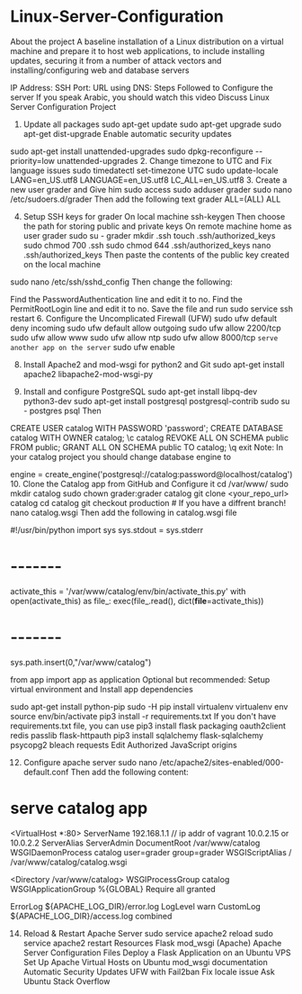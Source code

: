 # Linux-Server-Configuration
About the project
A baseline installation of a Linux distribution on a virtual machine and prepare it to host web applications, to include installing updates, securing it from a number of attack vectors and installing/configuring web and database servers

IP Address:
SSH Port:
URL using DNS:
Steps Followed to Configure the server
If you speak Arabic, you should watch this video Discuss Linux Server Configuration Project

1. Update all packages
sudo apt-get update
sudo apt-get upgrade
sudo apt-get dist-upgrade
Enable automatic security updates

sudo apt-get install unattended-upgrades
sudo dpkg-reconfigure --priority=low unattended-upgrades
2. Change timezone to UTC and Fix language issues
sudo timedatectl set-timezone UTC
sudo update-locale LANG=en_US.utf8 LANGUAGE=en_US.utf8 LC_ALL=en_US.utf8
3. Create a new user grader and Give him sudo access
sudo adduser grader
sudo nano /etc/sudoers.d/grader 
Then add the following text grader ALL=(ALL) ALL

4. Setup SSH keys for grader
On local machine ssh-keygen Then choose the path for storing public and private keys
On remote machine home as user grader
sudo su - grader
mkdir .ssh
touch .ssh/authorized_keys 
sudo chmod 700 .ssh
sudo chmod 644 .ssh/authorized_keys 
nano .ssh/authorized_keys 
Then paste the contents of the public key created on the local machine

sudo nano /etc/ssh/sshd_config
Then change the following:

Find the PasswordAuthentication line and edit it to no.
Find the PermitRootLogin line and edit it to no.
Save the file and run sudo service ssh restart
6. Configure the Uncomplicated Firewall (UFW)
sudo ufw default deny incoming
sudo ufw default allow outgoing
sudo ufw allow 2200/tcp
sudo ufw allow www
sudo ufw allow ntp
sudo ufw allow 8000/tcp  `serve another app on the server`
sudo ufw enable

8. Install Apache2 and mod-wsgi for python2 and Git
sudo apt-get install apache2 libapache2-mod-wsgi-py

9. Install and configure PostgreSQL
sudo apt-get install libpq-dev python3-dev
sudo apt-get install postgresql postgresql-contrib
sudo su - postgres
psql
Then

CREATE USER catalog WITH PASSWORD 'password';
CREATE DATABASE catalog WITH OWNER catalog;
\c catalog
REVOKE ALL ON SCHEMA public FROM public;
GRANT ALL ON SCHEMA public TO catalog;
\q
exit
Note: In your catalog project you should change database engine to

engine = create_engine('postgresql://catalog:password@localhost/catalog')
10. Clone the Catalog app from GitHub and Configure it
cd /var/www/
sudo mkdir catalog
sudo chown grader:grader catalog
git clone <your_repo_url> catalog
cd catalog
git checkout production # If you have a diffrent branch!
nano catalog.wsgi
Then add the following in catalog.wsgi file

#!/usr/bin/python
import sys
sys.stdout = sys.stderr

# -------
activate_this = '/var/www/catalog/env/bin/activate_this.py'
with open(activate_this) as file_:
    exec(file_.read(), dict(__file__=activate_this))
# -------

sys.path.insert(0,"/var/www/catalog")

from app import app as application
Optional but recommended: Setup virtual environment and Install app dependencies

sudo apt-get install python-pip
sudo -H pip install virtualenv
virtualenv env
source env/bin/activate
pip3 install -r requirements.txt
If you don't have requirements.txt file, you can use
pip3 install flask packaging oauth2client redis passlib flask-httpauth
pip3 install sqlalchemy flask-sqlalchemy psycopg2 bleach requests
Edit Authorized JavaScript origins

12. Configure apache server
sudo nano /etc/apache2/sites-enabled/000-default.conf
Then add the following content:

# serve catalog app
<VirtualHost *:80>
  ServerName 192.168.1.1 // ip addr of vagrant 10.0.2.15 or 10.0.2.2
  ServerAlias <DNS>
  ServerAdmin <Email>
  DocumentRoot /var/www/catalog
  WSGIDaemonProcess catalog user=grader group=grader
  WSGIScriptAlias / /var/www/catalog/catalog.wsgi

  <Directory /var/www/catalog>
    WSGIProcessGroup catalog
    WSGIApplicationGroup %{GLOBAL}
    Require all granted
  </Directory>

  ErrorLog ${APACHE_LOG_DIR}/error.log
  LogLevel warn
  CustomLog ${APACHE_LOG_DIR}/access.log combined
</VirtualHost>


14. Reload & Restart Apache Server
sudo service apache2 reload
sudo service apache2 restart
Resources
Flask mod_wsgi (Apache)
Apache Server Configuration Files
Deploy a Flask Application on an Ubuntu VPS
Set Up Apache Virtual Hosts on Ubuntu
mod_wsgi documentation
Automatic Security Updates
UFW with Fail2ban
Fix locale issue
Ask Ubuntu
Stack Overflow
